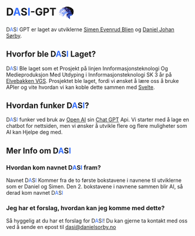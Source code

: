 # D<span style="color: #3772FF;">A</span>S<span style="color: #3772FF;">I</span>-GPT <img src="./readme-files/Dasi logo.png" alt="Logo" style="width: auto; height: 35px; vertical-align: middle;">

D<span style="color: #3772FF;">A</span>S<span style="color: #3772FF;">I</span> GPT er laget av utviklerne [Simen Evenrud Blien](https://github.com/GorraCaps) og [Daniel Johan Sørby](https://github.com/DanielJSorby).

## Hvorfor ble D<span style="color: #3772FF;">A</span>S<span style="color: #3772FF;">I</span> Laget?

D<span style="color: #3772FF;">A</span>S<span style="color: #3772FF;">I</span> Ble laget som et Prosjekt på linjen Innformasjonsteknologi Og Medieproduksjon Med Utdyping i Innformasjonsteknologi SK 3 år på [Elvebakken VGS](https://elvebakken.vgs.no). Prosjektet ble laget, fordi vi ønsket å lære oss å bruke APIer og vite hvordan vi kan koble dette sammen med [Svelte](https://svelte.dev).

## Hvordan funker D<span style="color: #3772FF;">A</span>S<span style="color: #3772FF;">I</span>?

D<span style="color: #3772FF;">A</span>S<span style="color: #3772FF;">I</span> funker ved bruk av [Open AI](https://openai.com) sin [Chat GPT](https://chatgpt.com) Api. Vi starter med å lage en chatbot for nettsiden, men vi ønsker å utvikle flere og flere muligheter som AI kan Hjelpe deg med.

## Mer Info om D<span style="color: #3772FF;">A</span>S<span style="color: #3772FF;">I</span>

### Hvordan kom navnet D<span style="color: #3772FF;">A</span>S<span style="color: #3772FF;">I</span> fram?

Navnet D<span style="color: #3772FF;">A</span>S<span style="color: #3772FF;">I</span> Kommer fra de to første bokstavene i navnene til utviklerne som er Daniel og Simen. Den 2. bokstavene i navnene sammen blir AI, så derad kom navnet D<span style="color: #3772FF;">A</span>S<span style="color: #3772FF;">I</span>

### Jeg har et forslag, hvordan kan jeg komme med dette?

Så hyggelig at du har et forslag for D<span style="color: #3772FF;">A</span>S<span style="color: #3772FF;">I</span>! Du kan gjerne ta kontakt med oss ved å sende en epost til [dasi@danielsorby.no](mailto:dasi@danielsorby.no)
